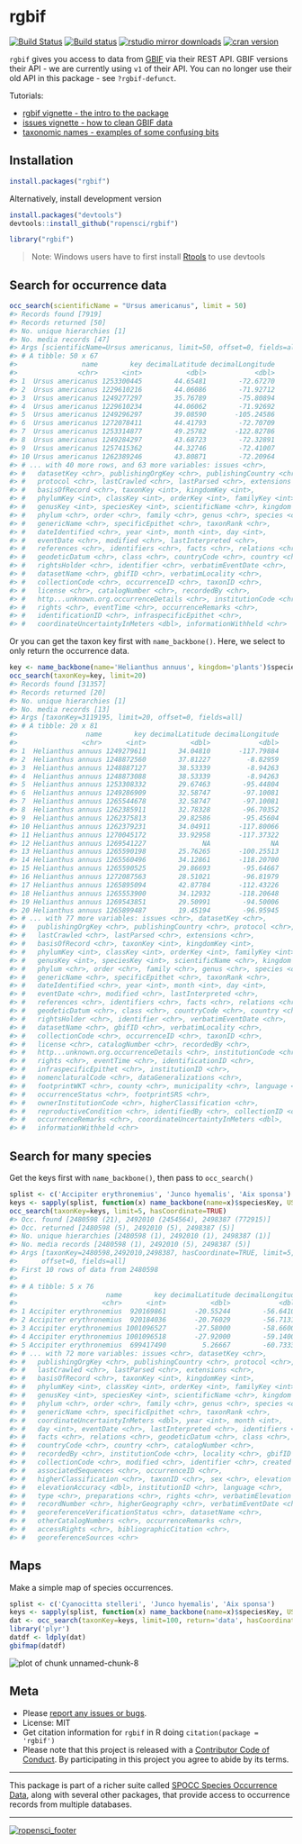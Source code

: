 rgbif
=====



[![Build Status](https://api.travis-ci.org/ropensci/rgbif.png?branch=master)](https://travis-ci.org/ropensci/rgbif)
[![Build status](https://ci.appveyor.com/api/projects/status/jili6du1ssi4ktbg/branch/master)](https://ci.appveyor.com/project/sckott/rgbif/branch/master)
[![rstudio mirror downloads](http://cranlogs.r-pkg.org/badges/rgbif)](https://github.com/metacran/cranlogs.app)
[![cran version](http://www.r-pkg.org/badges/version/rgbif)](https://cran.r-project.org/package=rgbif)

`rgbif` gives you access to data from [GBIF](http://www.gbif.org/) via their REST API. GBIF versions their API - we are currently using `v1` of their API. You can no longer use their old API in this package - see `?rgbif-defunct`.

Tutorials:

* [rgbif vignette - the intro to the package](vignettes/rgbif_vignette.Rmd)
* [issues vignette - how to clean GBIF data](vignettes/issues_vignette.Rmd)
* [taxonomic names - examples of some confusing bits](vignettes/taxonomic_names.Rmd)

## Installation


```r
install.packages("rgbif")
```

Alternatively, install development version


```r
install.packages("devtools")
devtools::install_github("ropensci/rgbif")
```


```r
library("rgbif")
```

> Note: Windows users have to first install [Rtools](http://cran.r-project.org/bin/windows/Rtools/) to use devtools

## Search for occurrence data


```r
occ_search(scientificName = "Ursus americanus", limit = 50)
#> Records found [7919] 
#> Records returned [50] 
#> No. unique hierarchies [1] 
#> No. media records [47] 
#> Args [scientificName=Ursus americanus, limit=50, offset=0, fields=all] 
#> # A tibble: 50 x 67
#>                name        key decimalLatitude decimalLongitude
#>               <chr>      <int>           <dbl>            <dbl>
#> 1  Ursus americanus 1253300445        44.65481        -72.67270
#> 2  Ursus americanus 1229610216        44.06086        -71.92712
#> 3  Ursus americanus 1249277297        35.76789        -75.80894
#> 4  Ursus americanus 1229610234        44.06062        -71.92692
#> 5  Ursus americanus 1249296297        39.08590       -105.24586
#> 6  Ursus americanus 1272078411        44.41793        -72.70709
#> 7  Ursus americanus 1253314877        49.25782       -122.82786
#> 8  Ursus americanus 1249284297        43.68723        -72.32891
#> 9  Ursus americanus 1257415362        44.32746        -72.41007
#> 10 Ursus americanus 1262389246        43.80871        -72.20964
#> # ... with 40 more rows, and 63 more variables: issues <chr>,
#> #   datasetKey <chr>, publishingOrgKey <chr>, publishingCountry <chr>,
#> #   protocol <chr>, lastCrawled <chr>, lastParsed <chr>, extensions <chr>,
#> #   basisOfRecord <chr>, taxonKey <int>, kingdomKey <int>,
#> #   phylumKey <int>, classKey <int>, orderKey <int>, familyKey <int>,
#> #   genusKey <int>, speciesKey <int>, scientificName <chr>, kingdom <chr>,
#> #   phylum <chr>, order <chr>, family <chr>, genus <chr>, species <chr>,
#> #   genericName <chr>, specificEpithet <chr>, taxonRank <chr>,
#> #   dateIdentified <chr>, year <int>, month <int>, day <int>,
#> #   eventDate <chr>, modified <chr>, lastInterpreted <chr>,
#> #   references <chr>, identifiers <chr>, facts <chr>, relations <chr>,
#> #   geodeticDatum <chr>, class <chr>, countryCode <chr>, country <chr>,
#> #   rightsHolder <chr>, identifier <chr>, verbatimEventDate <chr>,
#> #   datasetName <chr>, gbifID <chr>, verbatimLocality <chr>,
#> #   collectionCode <chr>, occurrenceID <chr>, taxonID <chr>,
#> #   license <chr>, catalogNumber <chr>, recordedBy <chr>,
#> #   http...unknown.org.occurrenceDetails <chr>, institutionCode <chr>,
#> #   rights <chr>, eventTime <chr>, occurrenceRemarks <chr>,
#> #   identificationID <chr>, infraspecificEpithet <chr>,
#> #   coordinateUncertaintyInMeters <dbl>, informationWithheld <chr>
```

Or you can get the taxon key first with `name_backbone()`. Here, we select to only return the occurrence data.


```r
key <- name_backbone(name='Helianthus annuus', kingdom='plants')$speciesKey
occ_search(taxonKey=key, limit=20)
#> Records found [31357] 
#> Records returned [20] 
#> No. unique hierarchies [1] 
#> No. media records [13] 
#> Args [taxonKey=3119195, limit=20, offset=0, fields=all] 
#> # A tibble: 20 x 81
#>                 name        key decimalLatitude decimalLongitude
#>                <chr>      <int>           <dbl>            <dbl>
#> 1  Helianthus annuus 1249279611        34.04810       -117.79884
#> 2  Helianthus annuus 1248872560        37.81227         -8.82959
#> 3  Helianthus annuus 1248887127        38.53339         -8.94263
#> 4  Helianthus annuus 1248873088        38.53339         -8.94263
#> 5  Helianthus annuus 1253308332        29.67463        -95.44804
#> 6  Helianthus annuus 1249286909        32.58747        -97.10081
#> 7  Helianthus annuus 1265544678        32.58747        -97.10081
#> 8  Helianthus annuus 1262385911        32.78328        -96.70352
#> 9  Helianthus annuus 1262375813        29.82586        -95.45604
#> 10 Helianthus annuus 1262379231        34.04911       -117.80066
#> 11 Helianthus annuus 1270045172        33.92958       -117.37322
#> 12 Helianthus annuus 1269541227              NA               NA
#> 13 Helianthus annuus 1265590198        25.76265       -100.25513
#> 14 Helianthus annuus 1265560496        34.12861       -118.20700
#> 15 Helianthus annuus 1265590525        29.86693        -95.64667
#> 16 Helianthus annuus 1272087563        28.51021        -96.81979
#> 17 Helianthus annuus 1265895094        42.87784       -112.43226
#> 18 Helianthus annuus 1265553900        34.12932       -118.20648
#> 19 Helianthus annuus 1269543851        29.50991        -94.50006
#> 20 Helianthus annuus 1265899487        19.45194        -96.95945
#> # ... with 77 more variables: issues <chr>, datasetKey <chr>,
#> #   publishingOrgKey <chr>, publishingCountry <chr>, protocol <chr>,
#> #   lastCrawled <chr>, lastParsed <chr>, extensions <chr>,
#> #   basisOfRecord <chr>, taxonKey <int>, kingdomKey <int>,
#> #   phylumKey <int>, classKey <int>, orderKey <int>, familyKey <int>,
#> #   genusKey <int>, speciesKey <int>, scientificName <chr>, kingdom <chr>,
#> #   phylum <chr>, order <chr>, family <chr>, genus <chr>, species <chr>,
#> #   genericName <chr>, specificEpithet <chr>, taxonRank <chr>,
#> #   dateIdentified <chr>, year <int>, month <int>, day <int>,
#> #   eventDate <chr>, modified <chr>, lastInterpreted <chr>,
#> #   references <chr>, identifiers <chr>, facts <chr>, relations <chr>,
#> #   geodeticDatum <chr>, class <chr>, countryCode <chr>, country <chr>,
#> #   rightsHolder <chr>, identifier <chr>, verbatimEventDate <chr>,
#> #   datasetName <chr>, gbifID <chr>, verbatimLocality <chr>,
#> #   collectionCode <chr>, occurrenceID <chr>, taxonID <chr>,
#> #   license <chr>, catalogNumber <chr>, recordedBy <chr>,
#> #   http...unknown.org.occurrenceDetails <chr>, institutionCode <chr>,
#> #   rights <chr>, eventTime <chr>, identificationID <chr>,
#> #   infraspecificEpithet <chr>, institutionID <chr>,
#> #   nomenclaturalCode <chr>, dataGeneralizations <chr>,
#> #   footprintWKT <chr>, county <chr>, municipality <chr>, language <chr>,
#> #   occurrenceStatus <chr>, footprintSRS <chr>,
#> #   ownerInstitutionCode <chr>, higherClassification <chr>,
#> #   reproductiveCondition <chr>, identifiedBy <chr>, collectionID <chr>,
#> #   occurrenceRemarks <chr>, coordinateUncertaintyInMeters <dbl>,
#> #   informationWithheld <chr>
```

## Search for many species

Get the keys first with `name_backbone()`, then pass to `occ_search()`


```r
splist <- c('Accipiter erythronemius', 'Junco hyemalis', 'Aix sponsa')
keys <- sapply(splist, function(x) name_backbone(name=x)$speciesKey, USE.NAMES=FALSE)
occ_search(taxonKey=keys, limit=5, hasCoordinate=TRUE)
#> Occ. found [2480598 (21), 2492010 (2454564), 2498387 (772915)] 
#> Occ. returned [2480598 (5), 2492010 (5), 2498387 (5)] 
#> No. unique hierarchies [2480598 (1), 2492010 (1), 2498387 (1)] 
#> No. media records [2480598 (1), 2492010 (5), 2498387 (5)] 
#> Args [taxonKey=2480598,2492010,2498387, hasCoordinate=TRUE, limit=5,
#>      offset=0, fields=all] 
#> First 10 rows of data from 2480598
#> 
#> # A tibble: 5 x 76
#>                      name        key decimalLatitude decimalLongitude
#>                     <chr>      <int>           <dbl>            <dbl>
#> 1 Accipiter erythronemius  920169861       -20.55244        -56.64104
#> 2 Accipiter erythronemius  920184036       -20.76029        -56.71314
#> 3 Accipiter erythronemius 1001096527       -27.58000        -58.66000
#> 4 Accipiter erythronemius 1001096518       -27.92000        -59.14000
#> 5 Accipiter erythronemius  699417490         5.26667        -60.73333
#> # ... with 72 more variables: issues <chr>, datasetKey <chr>,
#> #   publishingOrgKey <chr>, publishingCountry <chr>, protocol <chr>,
#> #   lastCrawled <chr>, lastParsed <chr>, extensions <chr>,
#> #   basisOfRecord <chr>, taxonKey <int>, kingdomKey <int>,
#> #   phylumKey <int>, classKey <int>, orderKey <int>, familyKey <int>,
#> #   genusKey <int>, speciesKey <int>, scientificName <chr>, kingdom <chr>,
#> #   phylum <chr>, order <chr>, family <chr>, genus <chr>, species <chr>,
#> #   genericName <chr>, specificEpithet <chr>, taxonRank <chr>,
#> #   coordinateUncertaintyInMeters <dbl>, year <int>, month <int>,
#> #   day <int>, eventDate <chr>, lastInterpreted <chr>, identifiers <chr>,
#> #   facts <chr>, relations <chr>, geodeticDatum <chr>, class <chr>,
#> #   countryCode <chr>, country <chr>, catalogNumber <chr>,
#> #   recordedBy <chr>, institutionCode <chr>, locality <chr>, gbifID <chr>,
#> #   collectionCode <chr>, modified <chr>, identifier <chr>, created <chr>,
#> #   associatedSequences <chr>, occurrenceID <chr>,
#> #   higherClassification <chr>, taxonID <chr>, sex <chr>, elevation <dbl>,
#> #   elevationAccuracy <dbl>, institutionID <chr>, language <chr>,
#> #   type <chr>, preparations <chr>, rights <chr>, verbatimElevation <chr>,
#> #   recordNumber <chr>, higherGeography <chr>, verbatimEventDate <chr>,
#> #   georeferenceVerificationStatus <chr>, datasetName <chr>,
#> #   otherCatalogNumbers <chr>, occurrenceRemarks <chr>,
#> #   accessRights <chr>, bibliographicCitation <chr>,
#> #   georeferenceSources <chr>
```

## Maps

Make a simple map of species occurrences.


```r
splist <- c('Cyanocitta stelleri', 'Junco hyemalis', 'Aix sponsa')
keys <- sapply(splist, function(x) name_backbone(name=x)$speciesKey, USE.NAMES=FALSE)
dat <- occ_search(taxonKey=keys, limit=100, return='data', hasCoordinate=TRUE)
library('plyr')
datdf <- ldply(dat)
gbifmap(datdf)
```

![plot of chunk unnamed-chunk-8](inst/assets/img/unnamed-chunk-8-1.png)

## Meta

* Please [report any issues or bugs](https://github.com/ropensci/rgbif/issues).
* License: MIT
* Get citation information for `rgbif` in R doing `citation(package = 'rgbif')`
* Please note that this project is released with a [Contributor Code of Conduct](CONDUCT.md). By participating in this project you agree to abide by its terms.

- - -

This package is part of a richer suite called [SPOCC Species Occurrence Data](https://github.com/ropensci/spocc), along with several other packages, that provide access to occurrence records from multiple databases.

- - -

[![ropensci_footer](http://ropensci.org/public_images/github_footer.png)](http://ropensci.org)
